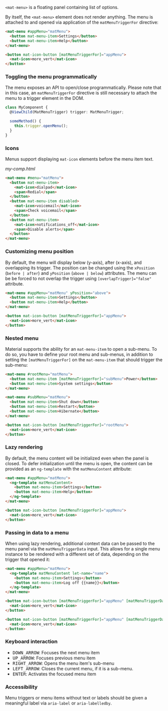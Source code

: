 `<mat-menu>` is a floating panel containing list of options.

<!-- example(menu-overview) -->

By itself, the `<mat-menu>` element does not render anything. The menu is attached to and opened
via application of the `matMenuTriggerFor` directive:
```html
<mat-menu #appMenu="matMenu">
  <button mat-menu-item>Settings</button>
  <button mat-menu-item>Help</button>
</mat-menu>

<button mat-icon-button [matMenuTriggerFor]="appMenu">
  <mat-icon>more_vert</mat-icon>
</button>
```

### Toggling the menu programmatically
The menu exposes an API to open/close programmatically. Please note that in this case, an
`matMenuTriggerFor` directive is still necessary to attach the menu to a trigger element in the DOM.

```ts
class MyComponent {
  @ViewChild(MatMenuTrigger) trigger: MatMenuTrigger;

  someMethod() {
    this.trigger.openMenu();
  }
}
```

### Icons
Menus support displaying `mat-icon` elements before the menu item text.

*my-comp.html*
```html
<mat-menu #menu="matMenu">
  <button mat-menu-item>
    <mat-icon>dialpad</mat-icon>
    <span>Redial</span>
  </button>
  <button mat-menu-item disabled>
    <mat-icon>voicemail</mat-icon>
    <span>Check voicemail</span>
  </button>
  <button mat-menu-item>
    <mat-icon>notifications_off</mat-icon>
    <span>Disable alerts</span>
  </button>
</mat-menu>
```

### Customizing menu position

By default, the menu will display below (y-axis), after (x-axis), and overlapping its trigger.
The position can be changed using the `xPosition` (`before | after`) and `yPosition`
(`above | below`) attributes. The menu can be be forced to not overlap the trigger using
`[overlapTrigger]="false"` attribute.

```html
<mat-menu #appMenu="matMenu" yPosition="above">
  <button mat-menu-item>Settings</button>
  <button mat-menu-item>Help</button>
</mat-menu>

<button mat-icon-button [matMenuTriggerFor]="appMenu">
  <mat-icon>more_vert</mat-icon>
</button>
```

<!-- example(menu-position) -->

### Nested menu

Material supports the ability for an `mat-menu-item` to open a sub-menu. To do so, you have to define
your root menu and sub-menus, in addition to setting the `[matMenuTriggerFor]` on the `mat-menu-item`
that should trigger the sub-menu:

```html
<mat-menu #rootMenu="matMenu">
  <button mat-menu-item [matMenuTriggerFor]="subMenu">Power</button>
  <button mat-menu-item>System settings</button>
</mat-menu>

<mat-menu #subMenu="matMenu">
  <button mat-menu-item>Shut down</button>
  <button mat-menu-item>Restart</button>
  <button mat-menu-item>Hibernate</button>
</mat-menu>

<button mat-icon-button [matMenuTriggerFor]="rootMenu">
  <mat-icon>more_vert</mat-icon>
</button>
```

<!-- example(nested-menu) -->

### Lazy rendering
By default, the menu content will be initialized even when the panel is closed. To defer
initialization until the menu is open, the content can be provided as an `ng-template`
with the `matMenuContent` attribute:

```html
<mat-menu #appMenu="matMenu">
  <ng-template matMenuContent>
    <button mat-menu-item>Settings</button>
    <button mat-menu-item>Help</button>
  </ng-template>
</mat-menu>

<button mat-icon-button [matMenuTriggerFor]="appMenu">
  <mat-icon>more_vert</mat-icon>
</button>
```

### Passing in data to a menu
When using lazy rendering, additional context data can be passed to the menu panel via
the `matMenuTriggerData` input. This allows for a single menu instance to be rendered
with a different set of data, depending on the trigger that opened it:

```html
<mat-menu #appMenu="matMenu">
  <ng-template matMenuContent let-name="name">
    <button mat-menu-item>Settings</button>
    <button mat-menu-item>Log off {{name}}</button>
  </ng-template>
</mat-menu>

<button mat-icon-button [matMenuTriggerFor]="appMenu" [matMenuTriggerData]="{name: 'Sally'}">
  <mat-icon>more_vert</mat-icon>
</button>

<button mat-icon-button [matMenuTriggerFor]="appMenu" [matMenuTriggerData]="{name: 'Bob'}">
  <mat-icon>more_vert</mat-icon>
</button>
```

### Keyboard interaction
- <kbd>DOWN_ARROW</kbd>: Focuses the next menu item
- <kbd>UP_ARROW</kbd>: Focuses previous menu item
- <kbd>RIGHT_ARROW</kbd>: Opens the menu item's sub-menu
- <kbd>LEFT_ARROW</kbd>: Closes the current menu, if it is a sub-menu.
- <kbd>ENTER</kbd>: Activates the focused menu item

### Accessibility
Menu triggers or menu items without text or labels should be given a meaningful label via
`aria-label` or `aria-labelledby`.
